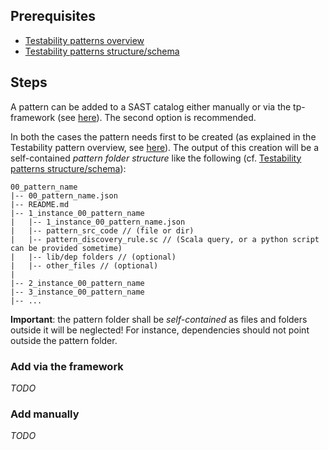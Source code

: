 ## Prerequisites
- [Testability patterns overview](./Testability-Patterns.md)
- [Testability patterns structure/schema](./Testability-patterns-structure.md)

## Steps
A pattern can be added to a SAST catalog either manually or via the tp-framework (see [here](./How-to-run-add-pattern.md)). The second option is recommended. 

In both the cases the pattern needs first to be created (as explained in the Testability pattern overview, see [here](./Testability-patterns-structure.md)). The output of this creation will be a self-contained _pattern folder structure_ like the following (cf. [Testability patterns structure/schema](./Testability-patterns-structure.md)):
```
00_pattern_name
|-- 00_pattern_name.json
|-- README.md
|-- 1_instance_00_pattern_name
|   |-- 1_instance_00_pattern_name.json
|   |-- pattern_src_code // (file or dir)
|   |-- pattern_discovery_rule.sc // (Scala query, or a python script can be provided sometime)
|   |-- lib/dep folders // (optional)
|   |-- other_files // (optional)
|
|-- 2_instance_00_pattern_name
|-- 3_instance_00_pattern_name
|-- ...

```

__Important__: the pattern folder shall be _self-contained_ as files and folders outside it will be neglected! For instance, dependencies should not point outside the pattern folder.

### Add via the framework
_TODO_

### Add manually
_TODO_
